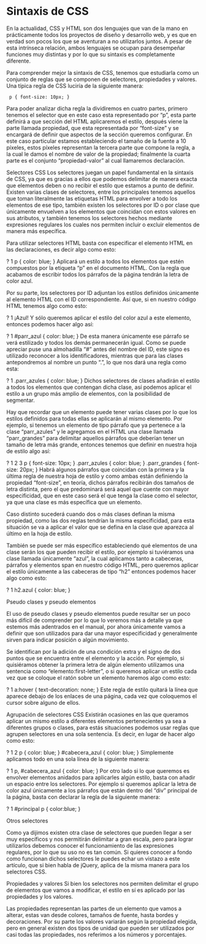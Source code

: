 # Sintaxis de CSS

En la actualidad, CSS y HTML son dos lenguajes que van de la mano en prácticamente todos los proyectos de diseño y desarrollo web, y es que en verdad son pocos los que se aventuran a no utilizarlos juntos. A pesar de esta intrínseca relación, ambos lenguajes se ocupan para desempeñar funciones muy distintas y por lo que su sintaxis es completamente diferente.

Para comprender mejor la sintaxis de CSS, tenemos que estudiarla como un conjunto de reglas que se componen de selectores, propiedades y valores. Una típica regla de CSS luciría de la siguiente manera:


~~~~
 p { font-size: 10px; }
  ~~~~

Para poder analizar dicha regla la dividiremos en cuatro partes, primero tenemos el selector que en este caso esta representado por “p”, esta parte definirá a que sección del HTML aplicaremos el estilo, después viene la parte llamada propiedad, que esta representada por “font-size” y se encargará de definir que aspectos de la sección queremos configurar. En este caso particular estamos estableciendo el tamaño de la fuente a 10 píxeles, estos píxeles representan la tercera parte que compone la regla, a la cual le damos el nombre de valor de la propiedad; finalmente la cuarta parte es el conjunto “propiedad-valor” al cual llamaremos declaración.

Selectores CSS
Los selectores juegan un papel fundamental en la sintaxis de CSS, ya que es gracias a ellos que podemos delimitar de manera exacta que elementos deben o no recibir el estilo que estamos a punto de definir. Existen varias clases de selectores, entre los principales tenemos aquellos que toman literalmente las etiquetas HTML para envolver a todo los elementos de ese tipo, también existen los selectores por ID o por clase que únicamente envuelven a los elementos que coincidan con estos valores en sus atributos, y también tenemos los selectores hechos mediante expresiones regulares los cuales nos permiten incluir o excluir elementos de manera más específica.

Para utilizar selectores HTML basta con especificar el elemento HTML en las declaraciones, es decir algo como esto:

?
1
p { color: blue; }
Aplicará un estilo a todos los elementos que estén compuestos por la etiqueta “p” en el documento HTML. Con la regla que acabamos de escribir todos los párrafos de la página tendrán la letra de color azul.

Por su parte, los selectores por ID adjuntan los estilos definidos únicamente al elemento HTML con el ID correspondiente. Así que, si en nuestro código HTML tenemos algo como esto:

?
1
¡Azul!
Y sólo queremos aplicar el estilo del color azul a este elemento, entonces podemos hacer algo así:

?
1
#parr_azul { color: blue; }
De esta manera únicamente ese párrafo se verá estilizado y todos los demás permanecerán igual. Como se puede apreciar puse una almohadilla “#” antes del nombre del ID, este signo es utilizado reconocer a los identificadores, mientras que para las clases antepondremos al nombre un punto “.”, lo que nos dará una regla como esta:

?
1
.parr_azules { color: blue; }
Dichos selectores de clases añadirán el estilo a todos los elementos que contengan dicha clase, así podemos aplicar el estilo a un grupo más amplio de elementos, con la posibilidad de segmentar.

Hay que recordar que un elemento puede tener varias clases por lo que los estilos definidos para todas ellas se aplicarán al mismo elemento. Por ejemplo, si tenemos un elemento de tipo párrafo que ya pertenece a la clase “parr_azules” y le agregamos en el HTML una clase llamada “parr_grandes” para delimitar aquellos párrafos que deberían tener un tamaño de letra más grande, entonces tenemos que definir en nuestra hoja de estilo algo así:

?
1
2
3
p             { font-size: 10px; }
.parr_azules  { color: blue; }
.parr_grandes { font-size: 20px; }
Habrá algunos párrafos que coincidan con la primera y la última regla de nuestra hoja de estilo y como ambas están definiendo la propiedad “font-size”, en teoría, dichos párrafos recibirán dos tamaños de letra distinta, pero el que predominará será aquel que cuente con mayor especificidad, que en este caso será el que tenga la clase como el selector, ya que una clase es más específica que un elemento.

Caso distinto sucederá cuando dos o más clases definan la misma propiedad, como las dos reglas tendrían la misma especificidad, para esta situación se va a aplicar el valor que se defina en la clase que aparezca al último en la hoja de estilo.

También se puede ser más específico estableciendo qué elementos de una clase serán los que pueden recibir el estilo, por ejemplo si tuviéramos una clase llamada únicamente “azul”, la cual aplicamos tanto a cabeceras, párrafos y elementos span en nuestro código HTML, pero queremos aplicar el estilo únicamente a las cabeceras de tipo “h2” entonces podemos hacer algo como esto:

?
1
h2.azul { color: blue; }

Pseudo clases y pseudo elementos

El uso de pseudo clases y pseudo elementos puede resultar ser un poco más difícil de comprender por lo que lo veremos más a detalle ya que estemos más adentrados en el manual, por ahora únicamente vamos a definir que son utilizados para dar una mayor especificidad y generalmente sirven para indicar posición o algún movimiento.

Se identifican por la adición de una condición extra y el signo de dos puntos que se encuentra entre el elemento y la acción. Por ejemplo, si quisiéramos obtener la primera letra de algún elemento utilizamos una sentencia como “elemento:first-letter”, o si queremos aplicar un estilo cada vez que se coloque el ratón sobre un elemento haremos algo como esto:

?
1
a:hover { text-decoration: none; }
Este regla de estilo quitará la línea que aparece debajo de los enlaces de una página, cada vez que coloquemos el cursor sobre alguno de ellos.

Agrupación de selectores CSS
Existirán ocasiones en las que queramos aplicar un mismo estilo a diferentes elementos pertenecientes ya sea a diferentes grupos o clases, para estás situaciones podemos usar reglas que agrupen selectores en una sola sentencia. Es decir, en lugar de hacer algo como esto:

?
1
2
p { color: blue; }
#cabecera_azul { color: blue; }
Simplemente aplicamos todo en una sola línea de la siguiente manera:

?
1
p, #cabecera_azul { color: blue; }
Por otro lado si lo que queremos es envolver elementos anidados para aplicarles algún estilo, basta con añadir un espacio entre los selectores. Por ejemplo si queremos aplicar la letra de color azul únicamente a los párrafos que están dentro del “div” principal de la página, basta con declarar la regla de la siguiente manera:

?
1
#principal p { color:blue; }

Otros selectores

Como ya dijimos existen otra clase de selectores que pueden llegar a ser muy específicos y nos permitirán delimitar a gran escala, pero para lograr utilizarlos debemos conocer el funcionamiento de las expresiones regulares, por lo que su uso no es tan común. Si quieres conocer a fondo como funcionan dichos selectores le puedes echar un vistazo a este artículo, que si bien habla de jQuery, aplica de la misma manera para los selectores CSS.

Propiedades y valores
Si bien los selectores nos permiten delimitar el grupo de elementos que vamos a modificar, el estilo en sí es aplicado por las propiedades y los valores.

Las propiedades representan las partes de un elemento que vamos a alterar, estas van desde colores, tamaños de fuente, hasta bordes y decoraciones. Por su parte los valores variarán según la propiedad elegida, pero en general existen dos tipos de unidad que pueden ser utilizados por casi todas las propiedades, nos referimos a los números y porcentajes.
